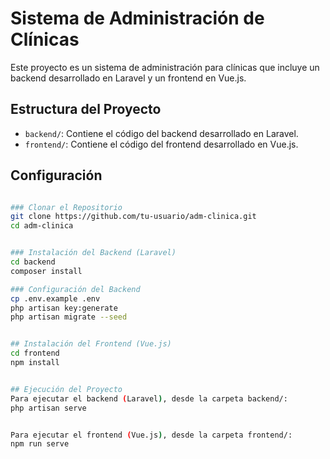 # Sistema de Administración de Clínicas

Este proyecto es un sistema de administración para clínicas que incluye un backend desarrollado en Laravel y un frontend en Vue.js.

## Estructura del Proyecto

- `backend/`: Contiene el código del backend desarrollado en Laravel.
- `frontend/`: Contiene el código del frontend desarrollado en Vue.js.

## Configuración

```bash

### Clonar el Repositorio
git clone https://github.com/tu-usuario/adm-clinica.git
cd adm-clinica


### Instalación del Backend (Laravel)
cd backend
composer install

### Configuración del Backend
cp .env.example .env
php artisan key:generate
php artisan migrate --seed


## Instalación del Frontend (Vue.js)
cd frontend
npm install


## Ejecución del Proyecto
Para ejecutar el backend (Laravel), desde la carpeta backend/:
php artisan serve


Para ejecutar el frontend (Vue.js), desde la carpeta frontend/:
npm run serve





